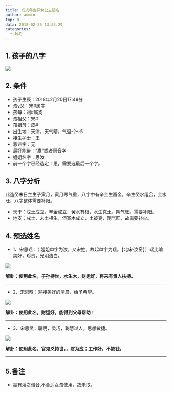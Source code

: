 ```yaml
---
title: 戊戌年吉祥女公主起名
author: admin
top: 0
data: 2018-02-25 13:33:29
categories: 
  - 起名
---
```



**1. 孩子的八字**
--------

![](http://fs-image.pull.net.cn/18-2-25/92890159.jpg!800)

**2. 条件**
--------

- 孩子生辰：2018年2月20日17:49分
- 孩y父：宋#属牛
- 孩母：刘#属狗
- 孩祖父：宋#
- 孩祖母：皮#
- 出生地：天津，天气晴，气温-2～5
- 接生护士：王
- 忌讳字：无
- 最好能带：“赢”或者同音字
- 姐姐名字：思汝
- 前一个字已经选定：思，需要选最后一个字。


**3. 八字分析**
--------
此造癸未日主生子寅月，寅月寒气重，八字中有辛金生酉金，辛生癸水组合，金水旺，八字整体需要补阳。
- 天干：戊土成立，辛金成立，癸水有根，水生克土，阴气旺，需要补阳。
- 地支：戌土、未土相生，但寅木成立，土被克，阴气旺，故需要补火。


**4. 预选姓名**
--------

- 1、宋思瑶：（ 姐姐单字为汝，又宋姓，故起单字为瑶。【北宋·汝窑】）瑶比喻美好，珍贵，光明洁白。

![](http://fs-image.pull.net.cn/18-2-25/76722940.jpg!800)

**解卦：使用此名，子孙持世，水生木，财运好，将来有贵人扶持。**

--------


- 2、宋思晗：迎接美好的清晨，给予希望。

![](http://fs-image.pull.net.cn/18-2-25/52950261.jpg!800)

**解卦：使用此名，财运好，能得到父母帮助！**

---------

- 3、宋思灵：聪明，灵巧，聪慧过人。思想敏捷。

![](http://fs-image.pull.net.cn/18-2-25/88984396.jpg!800)

**解卦：使用此名，官鬼爻持世，，财为应；工作好，不缺钱。**

--------


**5.备注**
--------
- 赢有淫之谐音,不合适女孩使用，故未取。
